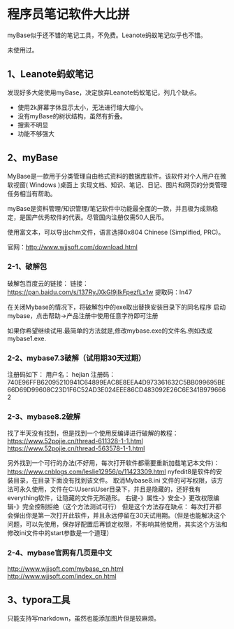 # 程序员笔记软件大比拼

myBase似乎还不错的笔记工具，不免费。Leanote蚂蚁笔记似乎也不错。

未使用过。

## 1、Leanote蚂蚁笔记
发现好多大佬使用myBase，决定放弃Leanote蚂蚁笔记，列几个缺点。

- 使用2k屏幕字体显示太小，无法进行缩大缩小。
- 没有myBase的树状结构，虽然有折叠。
- 搜索不明显
- 功能不够强大

## 2、myBase
MyBase是一款用于分类管理自由格式资料的数据库软件。该软件对个人用户在微软视窗( Windows )桌面上 实现文档、知识、笔记、日记、图片和网页的分类管理任务相当有帮助。

myBase是资料管理/知识管理/笔记软件中功能最全面的一款，并且极为成熟稳定，是国产优秀软件的代表。尽管国内注册仅需50人民币。

使用富文本，可以导出chm文件，语言选择0x804 Chinese (Simplified, PRC)。

官网：http://www.wjjsoft.com/download.html

### 2-1、破解包
破解包百度云的链接：
链接：https://pan.baidu.com/s/137RyJXkGl9jIkFpezfLx1w
提取码：ln47

在关闭Mybase的情况下，将破解包中的exe取出替换安装目录下的同名程序
启动mybase，点击帮助->产品注册中使用任意字符即可注册

如果你希望继续试用.最简单的方法就是,修改mybase.exe的文件名.例如改成mybase1.exe.

### 2-2、mybase7.3破解（试用期30天过期）
注册码如下：
用户名：
hejian
注册码：740E96FFB62095210941C64899EAC8E8EEA4D973361632C5BB099695BE66D69D99608C23D1F6C52AD3E024EEE86CD483092E26C6E341B9796662

### 2-3、mybase8.2破解
找了半天没有找到，但是找到一个使用反编译进行破解的教程：
https://www.52pojie.cn/thread-611328-1-1.html
https://www.52pojie.cn/thread-563578-1-1.html

另外找到一个可行的办法(不好用，每次打开软件都需要重新加载笔记本文件)：
https://www.cnblogs.com/leslie12956/p/11423309.html
nyfedit8是软件的安装目录，在目录下面没有找到该文件。
取消Mybase8.ini 文件的可写权限，该方法可永久使用，文件在C:\Users\User目录下，并且是隐藏的，还好我有everything软件，让隐藏的文件无所遁形。
右键-》属性-》安全-》更改权限编辑-》完全控制拒绝（这个方法测试可行）
但是这个方法存在缺点：
每次打开都会弹出你是第一次打开此软件，并且永远停留在30天试用期。（但是也能解决这个问题，可以先使用，保存好配置后再锁定权限，不影响其他使用，其实这个方法和修改ini文件中的start参数是一个道理）

### 2-4、mybase官网有几页是中文
http://www.wjjsoft.com/mybase_cn.html
http://www.wjjsoft.com/index_cn.html

## 3、typora工具
只能支持写markdown，虽然也能添加图片但是较麻烦。
